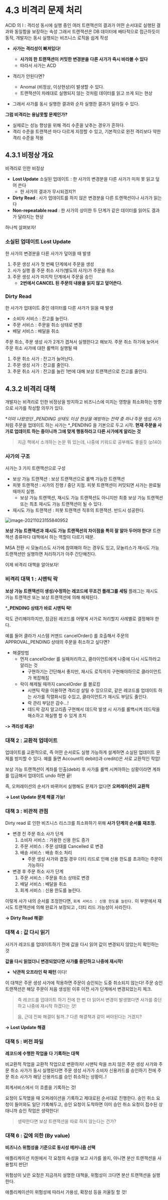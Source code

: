 # 4.3 비격리 문제 처리

ACID 의 I : 격리성
동시에 실행 중인 여러 트랜잭션의 결과가 어떤 순서대로 실행된 결과와 동일함을 보장하는 속성
그래서 트랜잭션은 DB 데이터에 배타적으로 접근하듯이 동작, 개발자는 동시 실행되는 비즈니스 로직을 쉽게 작성

- **사가는 격리성이 빠져있다!**
  - **사가의 한 트랜잭션이 커밋한 변경분을 다른 사가가 즉시 바라볼 수 있다**
  - 따라서 사가는 ACD 

- 격리가 안된다면?
  - Anomal (비정상, 이상현상)이 발생할 수 있다.
  - 트랜잭션이 차례대로 실행되지 않는 것처럼 데이터를 읽고 쓰게 되는 현상
- 그래서 사가를 동시 실행한 결과와 순차 실행한 결과가 달라질 수 있다.

**그럼 비격리는 용납못할 문제인가?**

- 실제로는 성능 향상을 위해 격리 수준을 낮추는 경우가 흔하다.
- 격리 수준을 트랜잭션 마다 다르게 지정할 수 있고, 기본적으로 완전 격리보다 약한 격리 수준을 적용



## 4.3.1 비정상 개요

비격리로 인한 비정상

- **Lost Update** 소실된 업데이트 : 한 사가의 변경분을 다른 사가가 미처 못 읽고 덮어 쓴다
  - 한 사가의 결과가 무시되겠지?!
- **Dirty Read** : 사가 업데이트를 하지 않은 변경분을 다른 트랜잭션이나 사가가 읽는다
- **Non-repeatable read** : 한 사가의 상이한 두 단계가 같은 데이터를 읽어도 결과가 달라지는 현상

하나씩 살펴보자!

### 소실된 업데이트 **Lost Update**

한 사가의 변경분을 다른 사가가 덮어쓸 때 발생

1. 주문 생성 사가 첫 번째 단계에서 주문을 생성
2. 사가 실행 중 주문 취소 사가(별도의 사가)가 주문을 취소
3. 주문 생성 사가 마지막 단계에서 주문을 승인
   - **2번에서 CANCEL 된 주문의 내용을 읽지 않고 덮어쓴다.**



### Dirty Read

한 사가가 업데이트 중인 데이터를 다른 사가가 읽을 때 발생

- 소비자 서비스 : 잔고를 늘린다.
- 주문 서비스 : 주문을 취소 상태로 변경
- 배달 서비스 : 배달을 취소

주문 취소, 주문 생성 사가 2개가 겹쳐서 실행한다고 해보자.
주문 취소 하기에 늦어서 주문 취소 사가에 대한 롤백이 실행될 때

1. 주문 취소 사가 : 잔고가 늘어난다.
2. 주문 생성 사가 : 잔고를 줄인다.
3. 주문 취소 사가 : 잔고를 늘린 1번에 대해 보상 트랜잭션으로 잔고를 줄인다.



## 4.3.2 비격리 대책

개발자는 비격리로 인한 비정상을 방지하고 비즈니스에 미치는 영향을 최소화하는 방향으로 사가를 작성할 의무가 있다.

**이미 나왔었던 *_PENDING 상태도 이상 현상을 예방하는 전략 중 하나**
주문 생성 사가처럼 주문을 업데이트 하는 사가는 *_PENDING 을 기본으로 두고 시작.
**현재 주문을 사가로 업데이트 하는 중이니까 그에 맞게 행동하라고 다른 사가에게 알리는 것**

> 지금 책에서 소개하는 논문 뭐 있는데, 나중에 키워드로 공부해도 좋을듯 (p140)

### 사가의 구조

사가는 3 가지 트랜잭션으로 구성

- 보상 가능 트랜잭션 : 보상 트랜잭션으로 롤백 가능한 트랜잭션
- 피봇 트랜잭션 : 사가의 진행 / 중단 지점. 피봇 트랜잭션이 커밋되면 사가는 완료될 때까지 실행.
  - 보상 가능 트랜잭션, 재시도 가능 트랜잭션도 아니지만 최종 보상 가능 트랜잭션 또는 최초 재시도 가능 트랜잭션이 될 수 있다.
- 재시도 가능 트랜잭션 : 피봇 트랜잭션 직후의 트랜잭션. 반드시 성공한다.



![image-20211023155840952](../images/image-20211023155840952.png)

**보상 가능 트랜잭션과 재시도 가능 트랜잭션의 차이점을 특히 잘 알아 두어야 한다!**
트랜잭션 종류마다 대책에서 하는 역할이 다르기 때문.

MSA 전환 시 모놀리스도 사가에 참여해야 하는 경우도 있고, 모놀리스가 재시도 가능 트랜잭션만 실행하면 처리하기가 아주 간단해진다.

이제 비격리 대책을 알아보자!

### 비격리 대책 1 : 시맨틱 락

**보상 가능 트랜잭션이 생성/수정하는 레코드에 무조건 플래그를 세팅**
플래그는 재시도 가능 트랜잭션 또는 보상 트랜잭션에 의해 해제된다.

***_PENDING 상태가 바로 시맨틱 락!**

락도 관리해야하지만, 잠금된 레코드를 어떻게 사가로 처리할지 사례별로 결정해야 한다.

예를 들어 클라가 시스템 커맨드 cancelOrder() 를 호출해서 주문의 APPROVAL_PENDING 상태의 주문을 취소하고 싶다면?

- 해결방법
  - 먼저 cancelOrder 를 실패처리하고, 클라이언트에게 나중에 다시 시도하라고 알리는 것
    - 구현하기는 간단해서 좋지만, 재시도 로직까지 구현해야하므로 클라이언트가 복잡해짐
  - 락이 해제될 때까지 cancelOrder 를 블로킹
    - 시맨틱 락을 이용하면 격리성 살릴 수 있으므로, 같은 레코드를 업데이트 하는 사가를 직렬화시킬 수있고, 클라이언트가 재시도 부담도 줄인다.
    - 락 관리 부담은 감수...!
    - 데드락 감지 알고리즘 구현해서 데드락 발생 시 사가를 롤백시켜 데드락을 해소하고 재실행 할 수 있게 조치

**-> 격리성 제공!**



### 대책 2 : 교환적 업데이트

업데이트를 교환적으로, 즉 어떤 순서로도 실행 가능하게 설계하면 소실된 업데이트 문제를 방지할 수 있다.
예를 들면 Account의 debit()과 credit()은 서로 교환적인 작업!

보상 가능 트랜잭션이 계좌를 인출(debit) 후  사가를 롤백 시켜야하는 상황이라면 계좌를 입금해서 업데이트 undo 하면 끝!

즉, 오퍼레이션의 순서가 바뀌어서 실행해도 문제가 없다면 **오퍼레이션이 교환적**

**-> Lost Update 문제 해결 가능!**



### 대책 3 : 비관적 관점

Dirty read 로 인한 비즈니스 리스크를 최소화하기 위해 **사가 단계의 순서를 재조정.**

- 변경 전 주문 취소 사가 단계
  1. 소비자 서비스 : 가용한 신용 한도 증가
  2. 주문 서비스 : 주문 상태를 Cancelled 로 변경
  3. 배송 서비스 : 배송 취소 처리
     - 주문 생성 사가와 겹칠 경우 더티 리드로 인해 신용 한도를 초과하는 주문이 가능하다
- 변경 후 주문 취소 사가 단계
  1. 주문 서비스 : 주문을 취소 상태로 변경
  2. 배달 서비스 : 배달을 취소
  3. 회계 서비스 : 신용 한도를 늘린다.

이렇게 사가 내의 순서를 조정한다면, `회계 서비스 : 신용 한도를 늘린다.` 이 부분에서 재시도 트랜잭션에 의해 완료가 보장되고 , 더티 리드 가능성이 사라진다.

**-> Dirty Read  해결!**



### 대책 4 : 값 다시 읽기

사가가 레코드를 업데이트하기 전에 값을 다시 읽어 값이 변경되지 않았는지 확인하는 것

**값을 다시 읽었더니 변경되었다면 사가를 중단하고 나중에 재시작!**

- **낙관적 오프라인 락 패턴** 이다!

이 대책은 주문 생성 사가에 적용하면 주문이 승인되는 도중 취소되지 않는다!
주문 승인 트랜잭션은 해당 주문이 처음 생성된 이후 이전 사가 단계에서 변경되었는지 체크.

> 즉 레코드를 업데이트 하기 전에 한 번 더 읽어서 변경이 발생했다면 사가를 중단하고 나중에 재시작 하겠다는 것!
>
> 음, 근데 진짜 해결이 될까..? 다른 해결책과 같이 써야된다는 거겠지?

**-> Lost Update 해결**



### 대책 5 : 버전 파일

**레코드에 수행한 작업을 다 기록하는 대책**

비교환적 작업을 교환적 작업으로 변환하자!
시맨틱 락을 쓰지 않은 주문 생성 사가와 주문 취소 사가가 동시 실행된다면 
주문 생성 사가가 소비자 신용카드를 승인하기 전에 주문 취소 사가가 해당 신용카드를 승인 취소하는 상황이..!

회계서비스에서 이 흐름을 기록하는 것!

요청이 도착했을 때 오퍼레이션을 기록하고 제대로된 순서대로 진행한다.
승인 취소 요청이 들어와도 일단 기록해두고, 승인 요청이 도착하면 이미 승인 취소 요청이 접수된 상태니까 승인 작업은 생략한다!

> 생략한다면 보상 트랜잭션을 따로 하지 않는다는 건가?



### 대책 6 : 값에 의한 (By value)

**비즈니스 위험성을 기준으로 동시성 메커니즘 선택**

애플리케이션 차원에서 각 요청의 속성을 보고 사가를 쓸지, 아니면 분산 트랜잭션을 사용할지 판단!

위험성이 낮은 요청은 지금까지 설명한 대책을, 위험성이 크다면 분산 트랜잭션을 실행한다.

애플리케이션이 위험성에 따라서 가용성, 확장성 등을 저울질 할 것!



